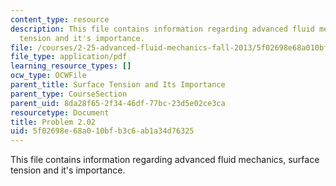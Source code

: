 ```yaml
---
content_type: resource
description: This file contains information regarding advanced fluid mechanics, surface
  tension and it's importance.
file: /courses/2-25-advanced-fluid-mechanics-fall-2013/5f02698e68a010bfb3c6ab1a34d76325_MIT2_25F13_Problem2.02.pdf
file_type: application/pdf
learning_resource_types: []
ocw_type: OCWFile
parent_title: Surface Tension and Its Importance
parent_type: CourseSection
parent_uid: 8da28f65-2f34-46df-77bc-23d5e02ce3ca
resourcetype: Document
title: Problem 2.02
uid: 5f02698e-68a0-10bf-b3c6-ab1a34d76325
---
```

This file contains information regarding advanced fluid mechanics, surface tension and it's importance.

